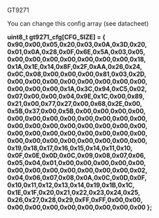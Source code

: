  G T 9 2 7 1 

You can change this config array (see datacheet)

**uint8_t gt9271_cfg[CFG_SIZE] = {
  0x90,0x00,0x05,0x20,0x03,0x0A,0x3D,0x20, 0x01,0x0A,0x28,0x0F,0x6E,0x5A,0x03,0x05,
  0x00,0x00,0x00,0x00,0x00,0x00,0x00,0x18, 0x1A,0x1E,0x14,0x8F,0x2F,0xAA,0x26,0x24,
  0x0C,0x08,0x00,0x00,0x00,0x81,0x03,0x2D, 0x00,0x00,0x00,0x00,0x00,0x00,0x00,0x00,
  0x00,0x00,0x00,0x1A,0x3C,0x94,0xC5,0x02, 0x07,0x00,0x00,0x04,0x9E,0x1C,0x00,0x89,
  0x21,0x00,0x77,0x27,0x00,0x68,0x2E,0x00, 0x5B,0x37,0x00,0x5B,0x00,0x00,0x00,0x00,
  0x00,0x00,0x00,0x00,0x00,0x00,0x00,0x00, 0x00,0x00,0x00,0x00,0x00,0x00,0x00,0x00,
  0x00,0x00,0x00,0x00,0x00,0x00,0x00,0x00, 0x00,0x00,0x00,0x00,0x00,0x00,0x00,0x00,
  0x19,0x18,0x17,0x16,0x15,0x14,0x11,0x10, 0x0F,0x0E,0x0D,0x0C,0x09,0x08,0x07,0x06,
  0x05,0x04,0x01,0x00,0x00,0x00,0x00,0x00, 0x00,0x00,0x00,0x00,0x00,0x00,0x00,0x02,
  0x04,0x06,0x07,0x08,0x0A,0x0C,0x0D,0x0F, 0x10,0x11,0x12,0x13,0x14,0x19,0x1B,0x1C,
  0x1E,0x1F,0x20,0x21,0x22,0x23,0x24,0x25, 0x26,0x27,0x28,0x29,0xFF,0xFF,0x00,0x00,
  0x00,0x00,0x00,0x00,0x00,0x00,0x00,0x00
};**


